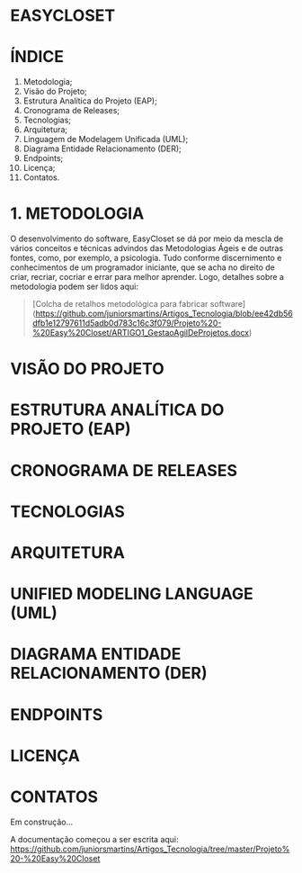 # EASYCLOSET

# ÍNDICE

1. Metodologia;
2. Visão do Projeto;
3. Estrutura Analítica do Projeto (EAP);
4. Cronograma de Releases;
5. Tecnologias;
6. Arquitetura;
7. Linguagem de Modelagem Unificada (UML);
8. Diagrama Entidade Relacionamento (DER);
9. Endpoints;
10. Licença;
11. Contatos.

# 1. METODOLOGIA

O desenvolvimento do software, EasyCloset se dá por meio da mescla de vários conceitos e técnicas advindos das Metodologias Ágeis e de outras fontes, como, por exemplo, a psicologia. Tudo conforme discernimento e conhecimentos de um programador iniciante, que se acha no direito de criar, recriar, cocriar e errar para melhor aprender. Logo, detalhes sobre a metodologia podem ser lidos aqui:

> [Colcha de retalhos metodológica para fabricar software] (https://github.com/juniorsmartins/Artigos_Tecnologia/blob/ee42db56dfb1e12797611d5adb0d783c16c3f079/Projeto%20-%20Easy%20Closet/ARTIGO1_GestaoAgilDeProjetos.docx)

# VISÃO DO PROJETO

# ESTRUTURA ANALÍTICA DO PROJETO (EAP)

# CRONOGRAMA DE RELEASES

# TECNOLOGIAS

# ARQUITETURA

# UNIFIED MODELING LANGUAGE (UML)

# DIAGRAMA ENTIDADE RELACIONAMENTO (DER)

# ENDPOINTS

# LICENÇA

# CONTATOS


Em construção...

A documentação começou a ser escrita aqui: https://github.com/juniorsmartins/Artigos_Tecnologia/tree/master/Projeto%20-%20Easy%20Closet 



